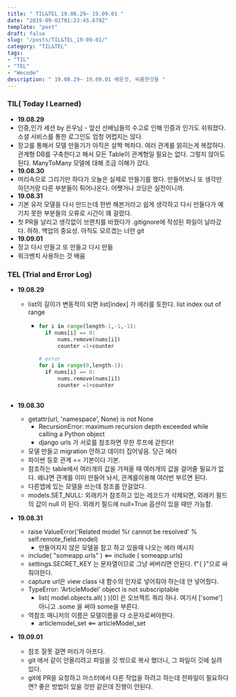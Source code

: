 ```yaml
---
title: " TIL&TEL 19.08.29~ 19.09.01 "
date: "2019-09-01T01:23:45.678Z"
template: "post"
draft: false
slug: "/posts/TIL&TEL_19-09-01/"
category: "TIL&TEL"
tags:
- "TIL"
- "TEL"
- "Wecode"
description: " 19.08.29~ 19.09.01 배운것, 씨름한것들 "
---
```

### TIL( Today I Learned)

-	**19.08.29**
  -	인증,인가 세션 by 은우님 - 앞선 선배님들의 수고로 인해 인증과 인가도 쉬워졌다. 소셜 서비스를 통한 로그인도 엄청 어렵지는 않다. 
  -	장고를 통해서 모델 만들기가 아직은 살짝 벅차다. 여러 관계를 얽히는게 복잡하다. 관계형 DB를 구축한다고 해서 모든 Table이 관계형일 필요는 없다. 그렇지 않아도 된다. ManyToMany 모델에 대해 조금 이해가 갔다. 
-	**19.08.30**
  -	머리속으로 그리기만 하다가 오늘은 실제로 만들기를 했다. 만들어보니 또 생각만 하던거랑 다른 부분들이 튀어나온다. 어쨋거나 코딩은 실전이니까. 
-	**19.08.31**
  -	기본 유저 모델을 다시 만드는데 한번 해본거라고 쉽게 생각하고 다시 만들다가 예기치 못한 부분들의 오류로 시간이 꽤 걸렸다. 
  -	첫 PR을 날리고 생각없이 브랜치를 바꿨다가 .gitignore에 작성된 파일이 날라갔다. 하하. 백업의 중요성. 아직도 모르겠는 너란 git
-	**19.09.01**
  -	장고 다시 만들고 또 만들고 다시 만듦
  -	워크벤치 사용하는 것 배움 

### TEL (Trial and Error Log)
- **19.08.29**

  - list의 길이가 변동적이 되면 list[index] 가 에러를 토한다. list index out of range

    - ```python
      for i in range(length-1,-1,-1):
      	if nums[i] == 0:
      		nums.remove(nums[i])
      		counter =1+counter
          
      # error    
      for i in range(0,length-1):
      	if nums[i] == 0:
      		nums.remove(nums[i])
      		counter =1+counter    
          
      ```

- **19.08.30**

  -	getattr(url, 'namespace', None) is not None
    - RecursionError: maximum recursion depth exceeded while calling a Python object
    - django urls 가 서로를 참조하면 무한 루프에 갇힌다! 
  -	모델 만들고 migration 안하고 데이터 집어넣음. 당근 에러 
  -	파이썬 등호 관계 == 기본이다 기본. 
  -	참조하는 table에서 여러개의 값을 가져올 때 여러개의 값을 걸어줄 필요가 없다. 왜냐면 관계를 이미 만들어 놔서, 관계를이용해 여러번 부르면 된다. 
  -	다른앱에 있는 모델을 쓰는데 참조를 안걸었다.
  -	models.SET_NULL: 외래키가 참조하고 있는 레코드가 삭제되면, 외래키 필드의 값이 null 이 된다. 외래키 필드에 null=True 옵션이 있을 때만 가능함.

- **19.08.31**

  -	raise ValueError('Related model %r cannot be resolved' % self.remote_field.model)
    - 만들어지지 않은 모델을 참고 하고 있을때 나오는 에러 메시지
  -	include( "someapp.urls" ) <== include ( someapp.urls)
  -	settings.SECRET_KEY 는 문자열이므로 그냥 써버리면 안된다. f"{ }"으로 싸줘야한다.
  -	capture url은 view class 내 함수의 인자로 넣어줘야 하는데 안 넣어줬다.
  -	TypeError: 'ArticleModel' object is not subscriptable 
    - list( model.objects.all( ) )[0] 은 오브젝트 쿼리 하나. 여기서 ['some'] 아니고 .some 을 써야 some을 부른다.
  -	역참조 매니저의 이름은 모델이름을 다 소문자로써야한다. 
    -	articlemodel_set <== articleModel_set

- **19.09.01**

  -	참조 잘못 걸면 머리가 아프다. 
  -	git 에서 같이 안올리려고 파일을 깃 밖으로 복사 했더니, 그 파일이 깃에 실려 있다. 
  -	git에 PR을 요청하고 마스터에서 다른 작업을 하려고 하는데 전파일이 필요하다면? 좋은 방법이 있을 것만 같은데 진행이 안된다. 